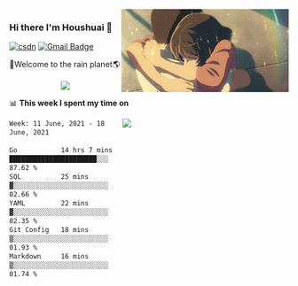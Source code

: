 <img  align='right' height="150" src="https://github.com/LikeRainDay/LikeRainDay/blob/master/pic/img_rain_1.gif?raw=true">



### Hi there I'm Houshuai :lemon:

[![csdn](https://img.shields.io/badge/-csdn-c14438?style=flat-square&logo=c&logoColor=white)](https://blog.csdn.net/qq_15807167)
[![Gmail Badge](https://img.shields.io/badge/-gmail-c14438?style=flat-square&logo=Gmail&logoColor=white&link=mailto:houshuai0816@gmail.com)](mailto:houshuai0816@gmail.com)

🚀Welcome to the rain planet🌎

<center>
<img align='center'  src="https://source.unsplash.com/random/1200x600">
</center>

📊 **This week I spent my time on**

<img align='right'   width="300" src="https://github-readme-stats.vercel.app/api?username=LikeRainDay&show_icons=true&title_color=fff&icon_color=79ff97&text_color=9f9f9f&bg_color=151515">

<!--START_SECTION:waka-->
```text
Week: 11 June, 2021 - 18 June, 2021

Go           14 hrs 7 mins   ██████████████████████░░░   87.62 % 
SQL          25 mins         ▓░░░░░░░░░░░░░░░░░░░░░░░░   02.66 % 
YAML         22 mins         ▓░░░░░░░░░░░░░░░░░░░░░░░░   02.35 % 
Git Config   18 mins         ▒░░░░░░░░░░░░░░░░░░░░░░░░   01.93 % 
Markdown     16 mins         ▒░░░░░░░░░░░░░░░░░░░░░░░░   01.74 % 
```
<!--END_SECTION:waka-->
